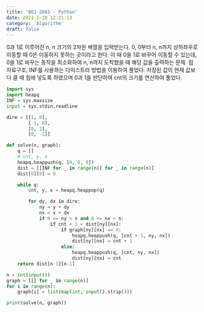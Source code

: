 ```yaml
---
title: 'BOJ-2665 - Python'
date: 2021-1-20 12:21:13
category: 'Algorithm'
draft: false
---
```

0과 1로 이루어진 n, n 크기의 2차원 배열을 입력받는다. 0, 0부터 n, n까지 상하좌우로 이동할 때 0은 이동하지 못하는 곳이라고 한다. 이 때 0을 1로 바꾸어 이동할 수 있는데, 0을 1로 바꾸는 동작을 최소화하여 n, n까지 도착했을 때 해당 값을 출력하는 문제. 힙 자료구조, INF를 사용하는 다익스트라 방법을 이용하여 풀었다. 저장된 값이 현재 값보다 클 때 힙에 넣도록 하였으며 0과 1을 판단하여 cnt의 크기를 연산하여 풀었다.
```python
import sys
import heapq
INF = sys.maxsize
input = sys.stdin.readline

dire = [[1, 0],
        [-1, 0],
        [0, 1],
        [0, -1]]

def solve(n, graph):
    q = []
    # cnt, y, x
    heapq.heappush(q, [0, 0, 0])
    dist = [[INF for _ in range(n)] for _ in range(n)]
    dist[0][0] = 0

    while q:
        cnt, y, x = heapq.heappop(q)

        for dy, dx in dire:
            ny = y + dy
            nx = x + dx
            if 0 <= ny < n and 0 <= nx < n:
                if cnt + 1 < dist[ny][nx]:
                    if graph[ny][nx] == 0:
                        heapq.heappush(q, [cnt + 1, ny, nx])
                        dist[ny][nx] = cnt + 1
                    else:
                        heapq.heappush(q, [cnt, ny, nx])
                        dist[ny][nx] = cnt
    return dist[n-1][n-1]

n = int(input())
graph = [[] for _ in range(n)]
for i in range(n):
    graph[i] = list(map(int, input().strip()))

print(solve(n, graph))

```